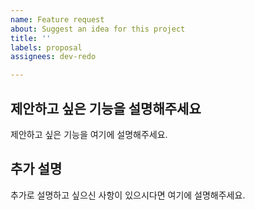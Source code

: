 ```yaml
---
name: Feature request
about: Suggest an idea for this project
title: ''
labels: proposal
assignees: dev-redo

---
```


## 제안하고 싶은 기능을 설명해주세요
제안하고 싶은 기능을 여기에 설명해주세요.

## 추가 설명
추가로 설명하고 싶으신 사항이 있으시다면 여기에 설명해주세요.
